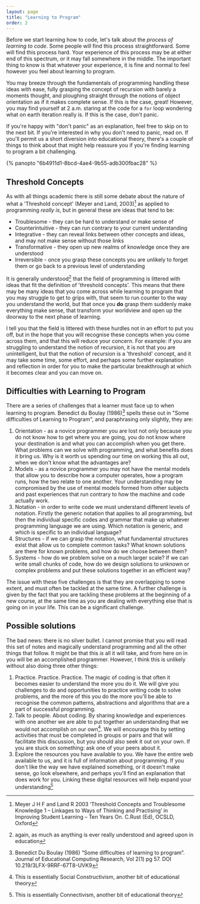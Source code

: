 ```yaml
---
layout: page
title: "Learning to Program"
order: 2
---
```


Before we start learning how to code, let's talk about the _process of learning to code_. Some people will find this process straightforward. Some will find this process hard. Your experience of this process may be at either end of this spectrum, or it may fall somewhere in the middle. The important thing to know is that whatever your experience, it is fine and normal to feel however you feel about learning to program.

You may breeze through the fundamentals of programming handling these ideas with ease, fully grasping the concept of recursion with barely a moments thought, and ploughing straight through the notions of object orientation as if it makes complete sense. If this is the case, great! However, you may find yourself at 2 a.m. staring at the code for a `for` loop wondering what on earth iteration really is. If this is the case, don't panic.

If you're happy with "don't panic" as an explanation, feel free to skip on to the next bit. If you're interested in why you don't need to panic, read on. If you'll permit us a short diversion into educational theory, there's a couple of things to think about that might help reassure you if you're finding learning to program a bit challenging.

{% panopto "6b4911d1-8bcd-4ae4-9b55-adb300fbac28" %}

## Threshold Concepts

As with all things academic there is still some debate about the nature of what a 'Threshold concept' (Meyer and Land, 2003)[^ref-meyer-land] as applied to programming _really is_, but in general these are ideas that tend to be:

-   Troublesome - they can be hard to understand or make sense of
-   Counterintuitive - they can run contrary to your current understanding
-   Integrative - they can reveal links between other concepts and ideas, and may not make sense without those links
-   Transformative - they open up new realms of knowledge once they are understood
-   Irreversible - once you grasp these concepts you are unlikely to forget them or go back to a previous level of understanding

It is generally understood[^ref-academia] that the field of programming is littered with ideas that fit the definition of 'threshold concepts'. This means that there may be many ideas that you come across while learning to program that you may struggle to get to grips with, that seem to run counter to the way you understand the world, but that once you **do** grasp them suddenly make everything make sense, that transform your worldview and open up the doorway to the next phase of learning.

I tell you that the field is littered with these hurdles not in an effort to put you off, but in the hope that you will recognise these concepts when you come across them, and that this will reduce your concern. For example: if you are struggling to understand the notion of recursion, it is not that you are unintelligent, but that the notion of recursion is a 'threshold' concept, and it may take some time, some effort, and perhaps some further explanation and reflection in order for you to make the particular breakthrough at which it becomes clear and you can move on.

## Difficulties with Learning to Program

There are a series of challenges that a learner must face up to when learning to program. Benedict du Boulay (1986)[^ref-du-boulay] spells these out in "Some difficulties of Learning to Program", and paraphrasing only slightly, they are:

<!--alex disable nuts-->

1. Orientation - as a novice programmer you are lost not only because you do not know how to get where you are going, you do not know where your destination is and what you can accomplish when you get there. What problems can we solve with programming, and what benefits does it bring us. Why is it worth us spending our time on working this all out, when we don't know what the advantages are?
2. Models - as a novice programmer you may not have the mental models that allow you to describe how a computer operates, how a program runs, how the two relate to one another. Your understanding may be compromised by the use of mental models formed from other subjects and past experiences that run contrary to how the machine and code actually work.
3. Notation - in order to write code we must understand different levels of notation. Firstly the generic notation that applies to all programming, but then the individual specific codes and grammar that make up whatever programming language we are using. Which notation is generic, and which is specific to an individual language?
4. Structures - if we can grasp the notation, what fundamental structures exist that allow us to complete common tasks? What known solutions are there for known problems, and how do we choose between them?
5. Systems - how do we problem solve on a much larger scale? If we can write small chunks of code, how do we design solutions to unknown or complex problems and put these solutions together in an efficient way?
 <!--alex enable nuts -->

The issue with these five challenges is that they are overlapping to some extent, and must often be tackled at the same time. A further challenge is given by the fact that you are tackling these problems at the beginning of a new course, at the same time as you are dealing with everything else that is going on in your life. This can be a significant challenge.

## Possible solutions

The bad news: there is no silver bullet. I cannot promise that you will read this set of notes and magically understand programming and all the other things that follow. It might be that this _is_ all it will take, and from here on in you will be an accomplished programmer. However, I think this is unlikely without also doing three other things:

1. Practice. Practice. Practice. The magic of coding is that often it becomes easier to understand the more you do it. We will give you challenges to do and opportunities to practice writing code to solve problems, and the more of this you do the more you'll be able to recognise the common patterns, abstractions and algorithms that are a part of successful programming.
2. Talk to people. About coding. By sharing knowledge and experiences with one another we are able to put together an understanding that we would not accomplish on our own[^1]. We will encourage this by setting activities that must be completed in groups or pairs and that will facilitate this discussion, but you should also seek it out on your own. If you are stuck on something: ask one of your peers about it.
3. Explore the resources you have available to you. We have the entire web available to us, and it is full of information about programming. If you don't like the way we have explained something, or it doesn't make sense, go look elsewhere, and perhaps you'll find an explanation that does work for you. Linking these digital resources will help expand your understanding[^2]

[^ref-meyer-land]: Meyer J H F and Land R 2003 ‘Threshold Concepts and Troublesome Knowledge 1 – Linkages to Ways of Thinking and Practising’ in Improving Student Learning – Ten Years On. C.Rust (Ed), OCSLD, Oxford
[^ref-du-boulay]: Benedict Du Boulay (1986) “Some difficulties of learning to program”. Journal of Educational Computing Research, Vol 2(1) pg 57. DOI 10.219/3LFX-9RRF-67T8-UVK9
[^1]: This is essentially Social Constructivism, another bit of educational theory
[^2]: This is essentially Connectivism, another bit of educational theory
[^ref-academia]: again, as much as anything is ever really understood and agreed upon in education
